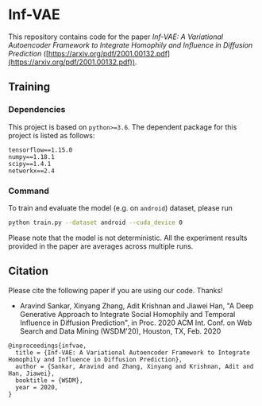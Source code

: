 # Inf-VAE

This repository contains code for the paper *Inf-VAE: A Variational Autoencoder Framework to Integrate
Homophily and Influence in Diffusion Prediction* ([https://arxiv.org/pdf/2001.00132.pdf](https://arxiv.org/pdf/2001.00132.pdf)).

## Training
### Dependencies
This project is based on `python>=3.6`. The dependent package for this project is listed as follows:

```
tensorflow==1.15.0
numpy==1.18.1
scipy==1.4.1
networkx==2.4
```

### Command
To train and evaluate the model (e.g. on `android`) dataset, please run
```bash
python train.py --dataset android --cuda_device 0
```

Please note that the model is not deterministic. All the experiment results provided in the paper are averages across multiple runs.


## Citation
Please cite the following paper if you are using our code. Thanks!
* Aravind Sankar, Xinyang Zhang, Adit Krishnan and Jiawei Han, "A Deep Generative Approach to Integrate Social Homophily and Temporal Influence in Diffusion Prediction", in Proc. 2020 ACM Int. Conf. on Web Search and Data Mining (WSDM'20), Houston, TX, Feb. 2020
```
@inproceedings{infvae,
  title = {Inf-VAE: A Variational Autoencoder Framework to Integrate
Homophily and Influence in Diffusion Prediction},
  author = {Sankar, Aravind and Zhang, Xinyang and Krishnan, Adit and Han, Jiawei},
  booktitle = {WSDM},
  year = 2020,
}
```
